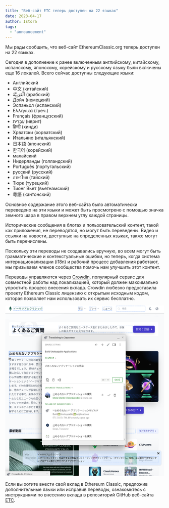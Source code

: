 ```yaml
---
title: "Веб-сайт ETC теперь доступен на 22 языках"
date: 2023-04-17
author: Istora
tags:
  - "announcement"
---
```


Мы рады сообщить, что веб-сайт EthereumClassic.org теперь доступен на 22 языках.

Сегодня в дополнение к ранее включенным английскому, китайскому, испанскому, японскому, корейскому и русскому языку были включены еще 16 локалей. Всего сейчас доступны следующие языки:

- Английский
- 中文 (китайский)
- اَلْعَرَبِيَّةُ (арабский)
- Дойч (немецкий)
- Эспаньол (испанский)
- Ελληνικά (греч.)
- Français (французский)
- עִבְרִית (иврит)
- हिन्दी (хинди)
- Хрватски (хорватский)
- Итальяно (итальянский)
- 日本語 (японский)
- 한국어 (корейский)
- малайский
- Нидерланды (голландский)
- Português (португальский)
- русский (русский)
- ภาษาไทย (тайский)
- Тюрк (турецкий)
- Тионг Вьет (вьетнамский)
- 粵語 (кантонский)

Основное содержание этого веб-сайта было автоматически переведено на эти языки и может быть просмотрено с помощью значка земного шара в правом верхнем углу каждой страницы.

Исторические сообщения в блогах и пользовательский контент, такой как приложения, не переводятся, но могут быть переведены. Видео и ссылки на новости, доступные на определенных языках, также могут быть перечислены.

Поскольку эти переводы не создавались вручную, во всем могут быть грамматические и контекстуальные ошибки, но теперь, когда система интернационализации (i18n) и рабочий процесс добавления работают, мы призываем членов сообщества помочь нам улучшить этот контент.

Переводы управляются через [Crowdin](https://crowdin.com), популярный сервис для совместной работы над локализацией, который должен максимально упростить процесс внесения вклада. Crowdin любезно предоставила проекту Ethereum Classic лицензию с открытым исходным кодом, которая позволяет нам использовать их сервис бесплатно.

![Скриншот встроенного редактора Crowdin](./crowdin.png)

Если вы хотите внести свой вклад в Ethereum Classic, предложив дополнительные языки или исправив переводы, ознакомьтесь с инструкциями по внесению вклада в репозиторий GitHub веб-сайта [ETC](https://github.com/ethereumclassic/ethereumclassic.github.io).